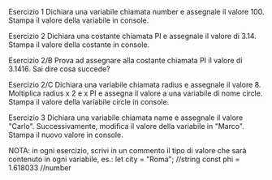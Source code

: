 Esercizio 1
Dichiara una variabile chiamata number e assegnale il valore 100. Stampa il valore della variabile in console.

Esercizio 2
Dichiara una costante chiamata PI e assegnale il valore di 3.14. Stampa il valore della costante in console.

Esercizio 2/B
Prova ad assegnare alla costante chiamata PI il valore di 3.1416. Sai dire cosa succede?

Esercizio 2/C
 Dichiara una variabile chiamata radius e assegnale il valore 8. 
 Moltiplica radius x 2 e x PI e assegna il valore a una variabile di nome circle. 
 Stampa il valore della variabile circle in console.

Esercizio 3
 Dichiara una variabile chiamata name e 
 assegnale il valore "Carlo". 
 Successivamente, modifica il valore della variabile in "Marco". 
 Stampa il nuovo valore in console.

NOTA: in ogni esercizio, scrivi in un commento il tipo di valore che sarà contenuto in ogni variabile, es.:
 let city = "Roma"; //string
 const phi = 1.618033 //number